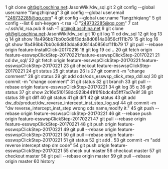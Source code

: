 1  git clone git@git.oschina.net:JasonWiki/dw_sql.git
2  git config --global user.name "fangzhiqinag"
3  git config --global user.email "249732285@qq.com"
4  git config --global user.name "fangzhiqiang"
5  git config --list
6  ssh-keygen -t rsa -C "249732285@qq.com"
7  cat ~/.ssh/id_rsa.pub
8  ssh -T git@git.oschina.net
9  git clone git@git.oschina.net:JasonWiki/dw_sql.git
10  git log
11  cd dw_sql
12  git log
13  q
14  git show 1fa496bb7bb0c6d8f3dda8d0814a0856cf111b79
15  git log
16  git show 1fa496bb7bb0c6d8f3dda8d0814a0856cf111b79
17  git pull --rebase origin feature-InstallClick-20170216
18  git log
19  cd ..
20  git fetch origin feature-esswspClickStep-20170221:feature-esswspClickStep-20170221
21  cd dw_sql/
22  git fetch origin feature-esswspClickStep-20170221:feature-esswspClickStep-20170221
23  git checkout feature-esswspClickStep-20170221
24  git status
25  git status
26  ls
27  git commit -m "change comment"
28  git status
29  git add ods/ods_esswsp_click_step_ddl.sql
30  git commit -m "change comment"
31  git status
32  git branch
33  git pull --rebase origin feature-esswspClickStep-20170221
34  git log
35  q
36  git status
37  git show 2c16d510158dc923b441f6f8bdc4b5fff7ad7e9f
38  git status
39  git diff
40  git status
41  git diff
42  git status
43  git add dw_db/product/dw_reverse_intercept_inst_step_log.sql
44  git commit -m "dw reverse_intercept_inst_step wrong ods name,modify it."
45  git push --rebase origin feature-esswspClickStep-20170221
46  git --rebase push origin feature-esswspClickStep-20170221
47  git pull --rebase origin feature-esswspClickStep-20170221
48  git push origin feature-esswspClickStep-20170221
49  git pull --rebase origin feature-esswspClickStep-20170221
50  git pull --rebase origin feature-esswspClickStep-20170221
51  git status
52  git add .
53  git commit -m "add reverse intercept step dm code"
54  git push origin feature-esswspClickStep-20170221
55  check out master
56  checkout master
57  git checkout master
58  git pull --rebase origin master
59  git pull --rebase origin master
60  history

